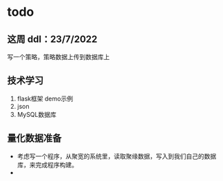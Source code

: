 # todo

## 这周 ddl：23/7/2022
写一个策略，策略数据上传到数据库上

## 技术学习
1. flask框架 demo示例
2. json 
3. MySQL数据库 

## 量化数据准备

- 考虑写一个程序，从聚宽的系统里，读取聚缘数据，写入到我们自己的数据库，来完成程序构建。
- 